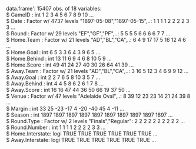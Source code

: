 

data.frame':	15407 obs. of  18 variables:  
 $ GameID         : int  1 2 3 4 5 6 7 8 9 10 ...  
 $ Date           : Factor w/ 4737 levels "1897-05-08","1897-05-15",..: 1 1 1 1 2 2 2 2 3 3 ...  
 $ Round          : Factor w/ 29 levels "EF","GF","PF",..: 5 5 5 5 6 6 6 6 7 7 ...  
 $ Home.Team      : Factor w/ 21 levels "AD","BL","CA",..: 6 4 9 17 17 5 16 12 4 6 ...  
 $ Home.Goal      : int  6 5 3 3 6 4 3 9 6 5 ...  
 $ Home.Behind    : int  13 11 6 9 4 6 8 10 5 9 ...  
 $ Home.Score     : int  49 41 24 27 40 30 26 64 41 39 ...  
 $ Away.Team      : Factor w/ 21 levels "AD","BL","CA",..: 3 16 5 12 3 4 6 9 9 12 ...  
 $ Away.Goal      : int  2 2 7 6 5 8 10 3 5 7 ...  
 $ Away.Behind    : int  4 4 5 8 6 2 6 1 7 8 ...  
 $ Away.Score     : int  16 16 47 44 36 50 66 19 37 50 ...  
 $ Venue          : Factor w/ 47 levels "Adelaide Oval",..: 8 39 12 23 23 14 21 24 39 8 ...  
 $ Margin         : int  33 25 -23 -17 4 -20 -40 45 4 -11 ...  
 $ Season         : int  1897 1897 1897 1897 1897 1897 1897 1897 1897 1897 ...  
 $ Round.Type     : Factor w/ 2 levels "Finals","Regular": 2 2 2 2 2 2 2 2 2 2 ...  
 $ Round.Number   : int  1 1 1 1 2 2 2 2 3 3 ...  
 $ Home.Interstate: logi  TRUE TRUE TRUE TRUE TRUE TRUE ...  
 $ Away.Interstate: logi  TRUE TRUE TRUE TRUE TRUE TRUE ...  
